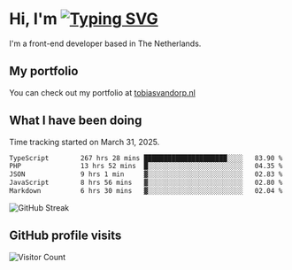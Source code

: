 # Hi, I'm [![Typing SVG](https://readme-typing-svg.demolab.com?font=Fira+Code&pause=1000&width=435&lines=tobiasvdorp)](https://git.io/typing-svg)

I'm a front-end developer based in The Netherlands.

## My portfolio

You can check out my portfolio at [tobiasvandorp.nl](https://www.tobiasvandorp.nl/)

## What I have been doing

Time tracking started on March 31, 2025.

<!--START_SECTION:waka-->

```txt
TypeScript        267 hrs 28 mins █████████████████████░░░░   83.90 %
PHP               13 hrs 52 mins  █░░░░░░░░░░░░░░░░░░░░░░░░   04.35 %
JSON              9 hrs 1 min     ▓░░░░░░░░░░░░░░░░░░░░░░░░   02.83 %
JavaScript        8 hrs 56 mins   ▓░░░░░░░░░░░░░░░░░░░░░░░░   02.80 %
Markdown          6 hrs 30 mins   ▓░░░░░░░░░░░░░░░░░░░░░░░░   02.04 %
```

<!--END_SECTION:waka-->

![GitHub Streak](https://streak-stats.demolab.com?user=tobiasvdorp&theme=dark&hide_border=true&mode=weekly&background=36%2C6400A6%2C000000)

## GitHub profile visits

![Visitor Count](https://profile-counter.glitch.me/tobiasvdorp/count.svg)
